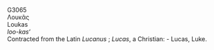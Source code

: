 <body>
  <p>G3065<br>  Λουκᾶς  <br> Loukas  <br><i>loo-kas‘ </i><br>Contracted from the Latin <i>Lucanus </i>; <i>Lucas</i>, a Christian: - Lucas, Luke.<br></p>
 </body>
